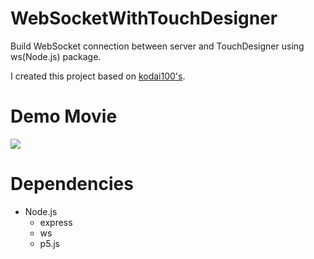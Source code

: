 # WebSocketWithTouchDesigner
Build WebSocket connection between server and TouchDesigner using ws(Node.js) package.

I created this project based on [kodai100's](https://github.com/kodai100/WebSocketWithTouchDesigner-WS).

# Demo Movie
<img src="https://lh3.googleusercontent.com/QdU7u5AOsrx0FCVmGUkpZ01oCZjKXhv2k3gOmPmD9gMejib7Yy1kYACbKK8QRyHyTjq-iAqbvlNG1I9FGUdOcyzt4HqsUBrbol5KDWRlfgY_nzXusffIGZVc78FlS873-Th3xJnsdKo=w600-h315-p-k" />

# Dependencies
- Node.js
  - express
  - ws
  - p5.js
